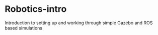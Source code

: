 # Robotics-intro
Introduction to setting up and working through simple Gazebo and ROS based simulations
